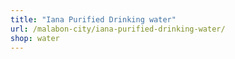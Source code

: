 ```yaml
---
title: "Iana Purified Drinking water"
url: /malabon-city/iana-purified-drinking-water/
shop: water
---
```


